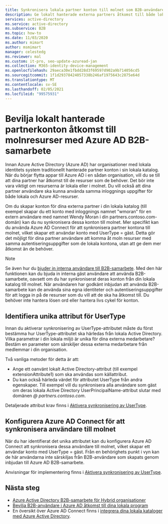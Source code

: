 ```yaml
---
title: Synkronisera lokala partner konton till molnet som B2B-användare – Azure AD
description: Ge lokalt hanterade externa partners åtkomst till både lokala och molnbaserade resurser med samma autentiseringsuppgifter med Azure AD B2B-samarbete.
services: active-directory
ms.service: active-directory
ms.subservice: B2B
ms.topic: how-to
ms.date: 11/03/2020
ms.author: mimart
author: msmimart
manager: celestedg
ms.reviewer: mal
ms.custom: it-pro, seo-update-azuread-jan
ms.collection: M365-identity-device-management
ms.openlocfilehash: 29aeca30e1fbdd28d3f69597d902a9b714056cd5
ms.sourcegitcommit: 1f1d29378424057338b246af1975643c2875e64d
ms.translationtype: MT
ms.contentlocale: sv-SE
ms.lasthandoff: 02/05/2021
ms.locfileid: "99575931"
---
```

# <a name="grant-locally-managed-partner-accounts-access-to-cloud-resources-using-azure-ad-b2b-collaboration"></a>Bevilja lokalt hanterade partnerkonton åtkomst till molnresurser med Azure AD B2B-samarbete

Innan Azure Active Directory (Azure AD) har organisationer med lokala identitets system traditionellt hanterade partner konton i sin lokala katalog. När du börjar flytta appar till Azure AD i en sådan organisation, vill du se till att dina partner har åtkomst till de resurser som de behöver. Det bör inte vara viktigt om resurserna är lokala eller i molnet. Du vill också att dina partner användare ska kunna använda samma inloggnings uppgifter för både lokala och Azure AD-resurser. 

Om du skapar konton för dina externa partner i din lokala katalog (till exempel skapar du ett konto med inloggnings namnet "wmoran" för en extern användare med namnet Wendy Moran i din partners.contoso.com-domän) kan du nu synkronisera dessa konton till molnet. Mer specifikt kan du använda Azure AD Connect för att synkronisera partner kontona till molnet, vilket skapar ett användar konto med UserType = gäst. Detta gör det möjligt för dina partner användare att komma åt moln resurser med samma autentiseringsuppgifter som de lokala kontona, utan att ge dem mer åtkomst än de behöver.

> [!NOTE]
> Se även hur du [bjuder in interna användare till B2B-samarbete](invite-internal-users.md). Med den här funktionen kan du bjuda in interna gäst användare att använda B2B-samarbete, oavsett om du har synkroniserat deras konton från din lokala katalog till molnet. När användaren har godkänt inbjudan att använda B2B-samarbete kan de använda sina egna identiteter och autentiseringsuppgifter för att logga in på de resurser som du vill att de ska ha åtkomst till. Du behöver inte hantera lösen ord eller hantera livs cykel för konton.

## <a name="identify-unique-attributes-for-usertype"></a>Identifiera unika attribut för UserType

Innan du aktiverar synkronisering av UserType-attributet måste du först bestämma hur UserType-attributet ska härledas från lokala Active Directory. Vilka parametrar i din lokala miljö är unika för dina externa medarbetare? Bestäm en parameter som särskiljer dessa externa medarbetare från medlemmar i din organisation.

Två vanliga metoder för detta är att:

- Ange ett oanvänt lokalt Active Directory-attribut (till exempel extensionAttribute1) som ska användas som källattribut. 
- Du kan också härleda värdet för attributet UserType från andra egenskaper. Till exempel vill du synkronisera alla användare som gäst om deras lokala Active Directory UserPrincipalName-attribut slutar med domänen *\@ partners.contoso.com*.
 
Detaljerade attribut krav finns i [Aktivera synkronisering av UserType](../hybrid/how-to-connect-sync-change-the-configuration.md#enable-synchronization-of-usertype). 

## <a name="configure-azure-ad-connect-to-sync-users-to-the-cloud"></a>Konfigurera Azure AD Connect för att synkronisera användare till molnet

När du har identifierat det unika attributet kan du konfigurera Azure AD Connect att synkronisera dessa användare till molnet, vilket skapar ett användar konto med UserType = gäst. Från en behörighets punkt i vyn kan de här användarna inte särskiljas från B2B-användare som skapats genom inbjudan till Azure AD B2B-samarbete.

Anvisningar för implementering finns i [Aktivera synkronisering av UserType](../hybrid/how-to-connect-sync-change-the-configuration.md#enable-synchronization-of-usertype).

## <a name="next-steps"></a>Nästa steg

- [Azure Active Directory B2B-samarbete för Hybrid organisationer](hybrid-organizations.md)
- [Bevilja B2B-användare i Azure AD åtkomst till dina lokala program](hybrid-cloud-to-on-premises.md)
- En översikt över Azure AD Connect finns i [integrera dina lokala kataloger med Azure Active Directory](../hybrid/whatis-hybrid-identity.md).

